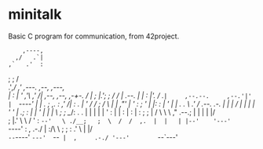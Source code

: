 # minitalk
Basic C program for communication, from 42project.


        ,----,                                                                   
      ,/   .`|                                                                   
    ,`   .'  :                                                                   
  ;    ;     /                                                                   
.'___,/    ,'     ,---.            ,--,                                   ,---,  
|    :     |     '   ,'\         ,'_ /|   ,--,  ,--,                  ,-+-. /  | 
;    |.';  ;    /   /   |   .--. |  | :   |'. \/ .`|     ,--.--.     ,--.'|'   | 
`----'  |  |   .   ; ,. : ,'_ /| :  . |   '  \/  / ;    /       \   |   |  ,"' | 
    '   :  ;   '   | |: : |  ' | |  . .    \  \.' /    .--.  .-. |  |   | /  | | 
    |   |  '   '   | .; : |  | ' |  | |     \  ;  ;     \__\/: . .  |   | |  | | 
    '   :  |   |   :    | :  | : ;  ; |    / \  \  \    ," .--.; |  |   | |  |/  
    ;   |.'     \   \  /  '  :  `--'   \ ./__;   ;  \  /  /  ,.  |  |   | |--'   
    '---'        `----'   :  ,      .-./ |   :/\  \ ; ;  :   .'   \ |   |/       
                           `--`----'     `---'  `--`  |  ,     .-./ '---'        
                                                       `--`---'                  
